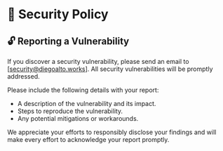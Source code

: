 # 🔑 Security Policy

## 🔓 Reporting a Vulnerability

If you discover a security vulnerability, please send an email to [security@diegoalto.works]. All security vulnerabilities will be promptly addressed.

Please include the following details with your report:
- A description of the vulnerability and its impact.
- Steps to reproduce the vulnerability.
- Any potential mitigations or workarounds.

We appreciate your efforts to responsibly disclose your findings and will make every effort to acknowledge your report promptly.